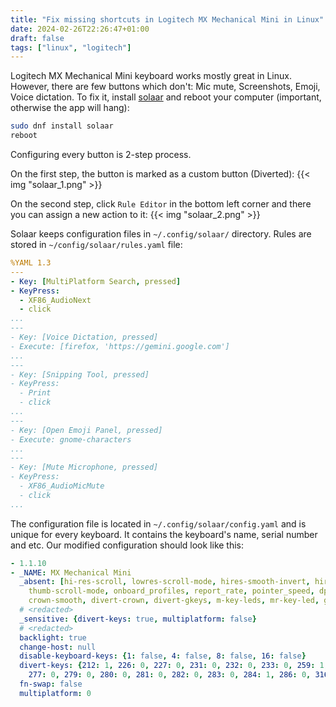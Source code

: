 ```yaml
---
title: "Fix missing shortcuts in Logitech MX Mechanical Mini in Linux"
date: 2024-02-26T22:26:47+01:00
draft: false
tags: ["linux", "logitech"]
---
```


Logitech MX Mechanical Mini keyboard works mostly great in Linux. However, there are
few buttons which don't: Mic mute, Screenshots, Emoji, Voice dictation. To fix it,
install [solaar](https://github.com/pwr-Solaar/Solaar) and reboot your computer (important,
otherwise the app will hang):
```bash
sudo dnf install solaar
reboot
```

Configuring every button is 2-step process.

On the first step, the button is marked as a custom button (Diverted):
{{< img "solaar_1.png" >}}

On the second step, click `Rule Editor` in the bottom left corner and there you
can assign a new action to it:
{{< img "solaar_2.png" >}}

Solaar keeps configuration files in `~/.config/solaar/` directory. Rules are stored
in `~/config/solaar/rules.yaml` file:
```yaml
%YAML 1.3
---
- Key: [MultiPlatform Search, pressed]
- KeyPress:
  - XF86_AudioNext
  - click
...
---
- Key: [Voice Dictation, pressed]
- Execute: [firefox, 'https://gemini.google.com']
...
---
- Key: [Snipping Tool, pressed]
- KeyPress:
  - Print
  - click
...
---
- Key: [Open Emoji Panel, pressed]
- Execute: gnome-characters
...
---
- Key: [Mute Microphone, pressed]
- KeyPress:
  - XF86_AudioMicMute
  - click
...
```
The configuration file is located in `~/.config/solaar/config.yaml` and is unique
for every keyboard. It contains the keyboard's name, serial number and etc. Our
modified configuration should look like this:
```yaml
- 1.1.10
- _NAME: MX Mechanical Mini
  _absent: [hi-res-scroll, lowres-scroll-mode, hires-smooth-invert, hires-smooth-resolution, hires-scroll-mode, scroll-ratchet, smart-shift, thumb-scroll-invert,
    thumb-scroll-mode, onboard_profiles, report_rate, pointer_speed, dpi, speed-change, backlight-timed, reprogrammable-keys, persistent-remappable-keys,
    crown-smooth, divert-crown, divert-gkeys, m-key-leds, mr-key-led, gesture2-gestures, gesture2-divert, gesture2-params, sidetone, equalizer, adc_power_management]
  # <redacted>
  _sensitive: {divert-keys: true, multiplatform: false}
  # <redacted>
  backlight: true
  change-host: null
  disable-keyboard-keys: {1: false, 4: false, 8: false, 16: false}
  divert-keys: {212: 1, 226: 0, 227: 0, 231: 0, 232: 0, 233: 0, 259: 1, 264: 1, 266: 1, 267: 0, 268: 0, 269: 0, 270: 0, 271: 0, 272: 0, 273: 0, 274: 0,
    277: 0, 279: 0, 280: 0, 281: 0, 282: 0, 283: 0, 284: 1, 286: 0, 316: 0, 321: 0}
  fn-swap: false
  multiplatform: 0
```
